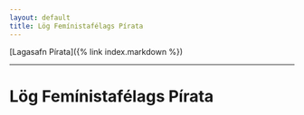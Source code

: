 ```yaml
---
layout: default
title: Lög Femínistafélags Pírata
---
```


[Lagasafn Pírata]({% link index.markdown %})

***

# Lög Femínistafélags Pírata